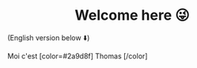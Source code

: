 # <div align="center"> **Welcome here :stuck_out_tongue_winking_eye:** </div>

(English version below :arrow_down:)

Moi c'est [color=#2a9d8f] Thomas [/color]